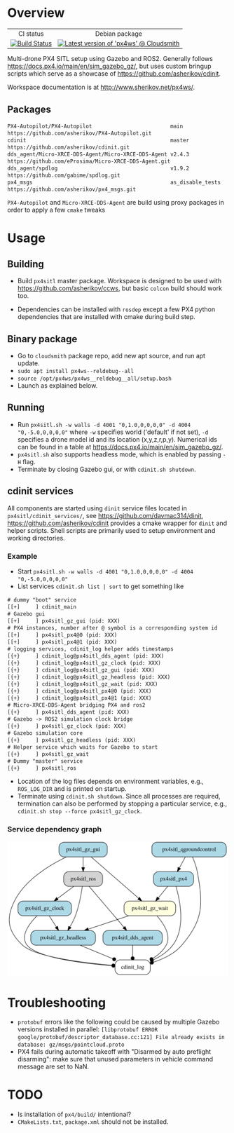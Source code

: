 Overview
========

<table>
  <tr>
    <td align="center">
        CI status
    </td>
    <td align="center">
        Debian package
    </td>
  </tr>
  <tr>
    <td align="center">
        <a href="https://github.com/asherikov/px4ws/actions/workflows/main.yaml">
        <img src="https://github.com/asherikov/px4ws/actions/workflows/main.yaml/badge.svg" alt="Build Status">
        </a>
    </td>
    <td align="center">
        <a href="https://cloudsmith.io/~asherikov-aV7/repos/all/packages/detail/deb/px4ws--reldebug--all/latest/a=amd64;d=ubuntu%252Fnoble;t=binary/">
        <img src="https://api-prd.cloudsmith.io/v1/badges/version/asherikov-aV7/all/deb/px4ws--reldebug--all/latest/a=amd64;d=ubuntu%252Fnoble;t=binary/?render=true&show_latest=true" alt="Latest version of 'px4ws' @ Cloudsmith">
        </a>
    </td>
  </tr>
</table>


Multi-drone PX4 SITL setup using Gazebo and ROS2. Generally follows
<https://docs.px4.io/main/en/sim_gazebo_gz/>, but uses custom bringup scripts
which serve as a showcase of <https://github.com/asherikov/cdinit>.

Workspace documentation is at <http://www.sherikov.net/px4ws/>.


Packages
--------
```
PX4-Autopilot/PX4-Autopilot                         main             https://github.com/asherikov/PX4-Autopilot.git
cdinit                                              master           https://github.com/asherikov/cdinit.git
dds_agent/Micro-XRCE-DDS-Agent/Micro-XRCE-DDS-Agent v2.4.3           https://github.com/eProsima/Micro-XRCE-DDS-Agent.git
dds_agent/spdlog                                    v1.9.2           https://github.com/gabime/spdlog.git
px4_msgs                                            as_disable_tests https://github.com/asherikov/px4_msgs.git
```
`PX4-Autopilot` and `Micro-XRCE-DDS-Agent` are build using proxy packages in
order to apply a few `cmake` tweaks


Usage
=====

Building
--------

- Build `px4sitl` master package. Workspace is designed to be used with
  <https://github.com/asherikov/ccws>, but basic `colcon` build should work
  too.

- Dependencies can be installed with `rosdep` except a few PX4 python
  dependencies that are installed with cmake during build step.

Binary package
--------------

- Go to `cloudsmith` package repo, add new apt source, and run apt update.
- `sudo apt install px4ws--reldebug--all`
- `source /opt/px4ws/px4ws__reldebug__all/setup.bash`
- Launch as explained below.

Running
-------

- Run `px4sitl.sh -w walls -d 4001 "0,1.0,0,0,0,0" -d 4004 "0,-5.0,0,0,0,0"`
  where `-w` specifies world ('default' if not set), `-d` specifies a drone
  model id and its location (x,y,z,r,p,y). Numerical ids can be found in a
  table at <https://docs.px4.io/main/en/sim_gazebo_gz/>.
- `px4sitl.sh` also supports headless mode, which is enabled by passing `-H`
  flag.
- Terminate by closing Gazebo gui, or with `cdinit.sh shutdown`.

cdinit services
---------------

All components are started using `dinit` service files located in
`px4sitl/cdinit_services/`, see <https://github.com/davmac314/dinit>,
<https://github.com/asherikov/cdinit> provides a cmake wrapper for `dinit` and
helper scripts. Shell scripts are primarily used to setup environment and
working directories.

### Example

- Start `px4sitl.sh -w walls -d 4001 "0,1.0,0,0,0,0" -d 4004 "0,-5.0,0,0,0,0"`
- List services `cdinit.sh list | sort` to get something like
```
# dummy "boot" service
[[+]     ] cdinit_main
# Gazebo gui
[[+]     ] px4sitl_gz_gui (pid: XXX)
# PX4 instances, number after @ symbol is a corresponding system id
[[+]     ] px4sitl_px4@0 (pid: XXX)
[[+]     ] px4sitl_px4@1 (pid: XXX)
# logging services, cdinit_log helper adds timestamps
[{+}     ] cdinit_log@px4sitl_dds_agent (pid: XXX)
[{+}     ] cdinit_log@px4sitl_gz_clock (pid: XXX)
[{+}     ] cdinit_log@px4sitl_gz_gui (pid: XXX)
[{+}     ] cdinit_log@px4sitl_gz_headless (pid: XXX)
[{+}     ] cdinit_log@px4sitl_gz_wait (pid: XXX)
[{+}     ] cdinit_log@px4sitl_px4@0 (pid: XXX)
[{+}     ] cdinit_log@px4sitl_px4@1 (pid: XXX)
# Micro-XRCE-DDS-Agent bridging PX4 and ros2
[{+}     ] px4sitl_dds_agent (pid: XXX)
# Gazebo -> ROS2 simulation clock bridge
[{+}     ] px4sitl_gz_clock (pid: XXX)
# Gazebo simulation core
[{+}     ] px4sitl_gz_headless (pid: XXX)
# Helper service which waits for Gazebo to start
[{+}     ] px4sitl_gz_wait
# Dummy "master" service
[{+}     ] px4sitl_ros
```
- Location of the log files depends on environment variables, e.g.,
  `ROS_LOG_DIR` and is printed on startup.
- Terminate using `cdinit.sh shutdown`. Since all processes are required,
  termination can also be performed by stopping a particular service, e.g.,
  `cdinit.sh stop --force px4sitl_gz_clock`.

### Service dependency graph

<img src="https://raw.githubusercontent.com/asherikov/px4ws/refs/heads/main/doc/service_graph.svg" alt="service graph" />


Troubleshooting
===============

- `protobuf` errors like the following could be caused by multiple Gazebo
  versions installed in parallel: `[libprotobuf ERROR
  google/protobuf/descriptor_database.cc:121] File already exists in database:
  gz/msgs/pointcloud.proto`
- PX4 fails during automatic takeoff with "Disarmed by auto preflight
  disarming": make sure that unused parameters in vehicle command message are
  set to NaN.

TODO
====

- Is installation of `px4/build/` intentional?
- `CMakeLists.txt`, `package.xml` should not be installed.

